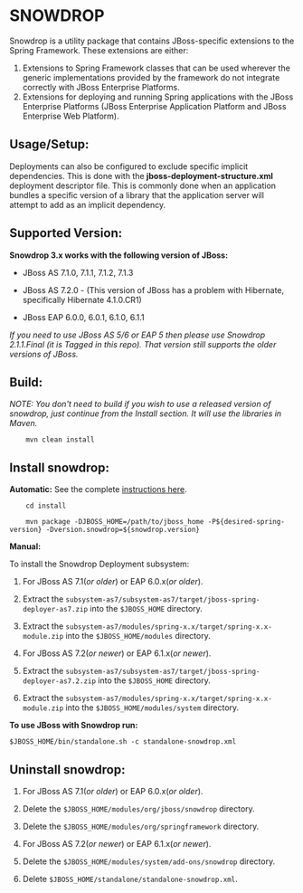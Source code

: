 SNOWDROP
========

Snowdrop is a utility package that contains JBoss-specific extensions to the Spring Framework. These extensions are either:

1. Extensions to Spring Framework classes that can be used wherever the generic implementations provided by the framework do not integrate correctly with JBoss Enterprise Platforms.
2. Extensions for deploying and running Spring applications with the JBoss Enterprise Platforms (JBoss Enterprise Application Platform and JBoss Enterprise Web Platform).

Usage/Setup:
---------
Deployments can also be configured to exclude specific implicit dependencies. This is done with the 
**jboss-deployment-structure.xml** deployment descriptor file. This is commonly done when an application bundles a specific 
version of a library that the application server will attempt to add as an implicit dependency.

Supported Version:
------------------
**Snowdrop 3.x works with the following version of JBoss:**

* JBoss AS 7.1.0, 7.1.1, 7.1.2, 7.1.3

* JBoss AS 7.2.0 - (This version of JBoss has a problem with Hibernate, specifically Hibernate 4.1.0.CR1)

* JBoss EAP 6.0.0, 6.0.1, 6.1.0, 6.1.1

*If you need to use JBoss AS 5/6 or EAP 5 then please use Snowdrop 2.1.1.Final (it is Tagged in this repo).  That version still supports the older versions of JBoss.*

Build:
---------

_NOTE: You don't need to build if you wish to use a released version of snowdrop, just continue from the Install section. It will use the libraries in Maven._

		mvn clean install

Install snowdrop:
-----------------

**Automatic:**
See the complete [instructions here](https://github.com/snowdrop/snowdrop/tree/master/install).

		cd install

		mvn package -DJBOSS_HOME=/path/to/jboss_home -P${desired-spring-version} -Dversion.snowdrop=${snowdrop.version}

**Manual:**

To install the Snowdrop Deployment subsystem:

1. For JBoss AS 7.1(*or older*) or EAP 6.0.x(*or older*).
  1. Extract the `subsystem-as7/subsystem-as7/target/jboss-spring-deployer-as7.zip` into the `$JBOSS_HOME` directory.
  2. Extract the `subsystem-as7/modules/spring-x.x/target/spring-x.x-module.zip` into the `$JBOSS_HOME/modules` directory.

2. For JBoss AS 7.2(*or newer*) or EAP 6.1.x(*or newer*).
  1. Extract the `subsystem-as7/subsystem-as7/target/jboss-spring-deployer-as7.2.zip` into the `$JBOSS_HOME` directory.
  2. Extract the `subsystem-as7/modules/spring-x.x/target/spring-x.x-module.zip` into the `$JBOSS_HOME/modules/system` directory.

**To use JBoss with Snowdrop run:**

`$JBOSS_HOME/bin/standalone.sh -c standalone-snowdrop.xml`

Uninstall snowdrop:
-------------------

1. For JBoss AS 7.1(*or older*) or EAP 6.0.x(*or older*).
  1. Delete the `$JBOSS_HOME/modules/org/jboss/snowdrop` directory.
  2. Delete the `$JBOSS_HOME/modules/org/springframework` directory.

2. For JBoss AS 7.2(*or newer*) or EAP 6.1.x(*or newer*).
  1. Delete the `$JBOSS_HOME/modules/system/add-ons/snowdrop` directory.

3. Delete `$JBOSS_HOME/standalone/standalone-snowdrop.xml`.